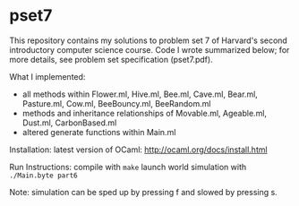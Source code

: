 # pset7

This repository contains my solutions to problem set 7 of Harvard's second introductory computer science course. Code I wrote summarized below; for more details, see problem set specification (pset7.pdf).

What I implemented:

* all methods within Flower.ml, Hive.ml, Bee.ml, Cave.ml, Bear.ml, Pasture.ml, Cow.ml, BeeBouncy.ml, BeeRandom.ml
* methods and inheritance relationships of Movable.ml, Ageable.ml, Dust.ml, CarbonBased.ml
* altered generate functions within Main.ml

Installation:
latest version of OCaml: http://ocaml.org/docs/install.html

Run Instructions:
compile with ```make```
launch world simulation with ```./Main.byte part6```

Note: simulation can be sped up by pressing f and slowed by pressing s.
